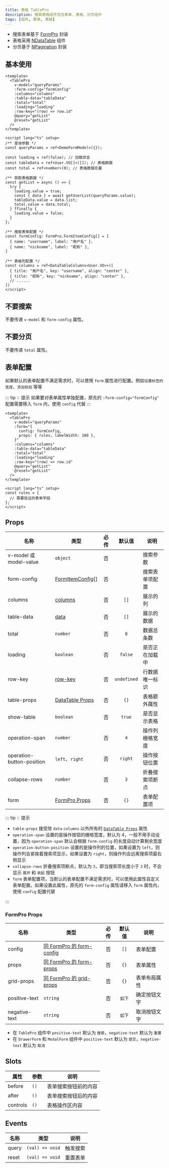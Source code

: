 ```yaml
---
title: 表格 TablePro
description: 搜索表格组件包含表单、表格、分页组件
tags: [组件, 表单, 表格]
---
```


- 搜索表单基于 [FormPro](/components/form-pro) 封装
- 表格采用 [NDataTable](https://www.naiveui.com/zh-CN/os-theme/components/data-table) 组件
- 分页基于 [NPagination](https://www.naiveui.com/zh-CN/os-theme/components/pagination) 封装

## 基本使用

```vue [vue]
<template>
  <TablePro
    v-model="queryParams"
    :form-config="formConfig"
    :columns="columns"
    :table-data="tableData"
    :total="total"
    :loading="loading"
    :row-key="(row) => row.id"
    @query="getList"
    @reset="getList"
  />
</template>

<script lang="ts" setup>
/** 查询参数 */
const queryParams = ref<DemoFormModel>({});

const loading = ref(false); // 加载状态
const tableData = ref<User.VO[]>([]); // 表格数据
const total = ref<number>(0); // 表格数据总量

/** 获取表格数据 */
const getList = async () => {
  try {
    loading.value = true;
    const { data } = await getUserList(queryParams.value);
    tableData.value = data.list;
    total.value = data.total;
  } ffinally {
    loading.value = false;
  }
};

/** 搜索表单配置 */
const formConfig: FormPro.FormItemConfig[] = [
  { name: "username", label: "用户名" },
  { name: "nickname", label: "昵称" },
]

/** 表格列配置 */
const columns = ref<DataTableColumns<User.VO>>([
  { title: "用户名", key: "username", align: "center" },
  { title: "昵称", key: "nickname", align: "center" },
  // ......
])
</script>
```

## 不要搜索

不要传递 `v-model` 和 `form-config` 属性。

## 不要分页

不要传递 `total` 属性。

## 表单配置

如果默认的表单配置不满足需求时，可以使用 `form` 属性进行配置。例如`设置标签的宽度`、`添加校验` 等等

::: tip 💡 提示
如果要对表单属性单独配置，原先的 `:form-config="formConfig"` 配置需要移入 `form` 内，使用 `config` 代替
:::

```vue [vue]
<template>
  <TablePro
    v-model="queryParams"
    :form="{
      config: formConfig,
      props: { rules, labelWidth: 100 },
    }"
    :columns="columns"
    :table-data="tableData"
    :total="total"
    :loading="loading"
    :row-key="(row) => row.id"
    @query="getList"
    @reset="getList"
  />
</template>

<script lang="ts" setup>
const rules = {
  // 需要验证的表单字段
};
</script>
```

## Props

| 名称 | 类型 | 必传 | 默认值 | 说明 |
| --- | --- | :--: | :--: | --- |
| v-model 或 model-value | `object` | 否 | | 搜索参数 |
| form-config | [FormItemConfig[]](/components/form-pro#formitemconfig) | 否 | | 搜索表单项配置 |
| columns | [columns](https://www.naiveui.com/zh-CN/os-theme/components/data-table#DataTable-Props) | 否 | `[]` | 展示的列 |
| table-data | [data](https://www.naiveui.com/zh-CN/os-theme/components/data-table#DataTable-Props) | 否 | `[]` | 展示的数据 |
| total | `number` | 否 | `0` | 数据总条数 |
| loading | `boolean` | 否 | `false` | 是否正在加载中 |
| row-key | [row-key](https://www.naiveui.com/zh-CN/os-theme/components/data-table#DataTable-Props) | 否 | `undefined` | 行数据唯一标识 |
| table-props | [DataTable Props](https://www.naiveui.com/zh-CN/os-theme/components/data-table#DataTable-Props) | 否 | `{}` | 表格额外属性 |
| show-table | `boolean` | 否 | `true` | 是否显示表格 |
| operation-span | `number` | 否 | `4` | 操作列栅格宽度 |
| operation-button-position | `left`、`right` | 否 | `right` | 操作按钮位置 |
| collapse-rows | `number` | 否 | `3` | 折叠搜索项断点 |
| form | [FormPro Props](/components/table-pro#formpro-props) | 否 | `{}` | 表单配置项 |

::: tip 💡 提示

- `table-props` 接受除 `data` `columns` 以外所有的 [`DataTable Props`](https://www.naiveui.com/zh-CN/os-theme/components/data-table#DataTable-Props) 属性
- `operation-span` 设置的是操作按钮的栅格宽度，默认为 4，一般不用手动设置，因为 `operation-span` 默认会根据 `form-config` 的长度自动计算剩余宽度
- `operation-button-position` 设置的是操作列的位置，如果设置为 `left`，则操作列会紧挨着搜索项显示，如果设置为 `right`，则操作列会远离搜索项最右侧显示
- `collapse-rows` 折叠搜索项断点，默认为 `3`，即当搜索项长度小于 `3` 时，不会显示 `展开` 和 `收起` 按钮
- `form` 表单配置项，当默认的表单配置不满足需求时，可以使用此属性自定义表单配置。如果设置此属性，原先的 `form-config` 属性请移入 `form` 属性内，使用 `config` 配置代替

:::

### FormPro Props

| 名称 | 类型 | 必传 | 默认值 | 说明 |
| --- | --- | :--: | :--: | --- |
| config | [同 FormPro 的 form-config](/components/form-pro#formitemconfig) | 否 | `[]` | 表单配置 |
| props | [同 FormPro 的 form-props](/components/form-pro#props)  | 否 | `{}` | 表单属性 |
| grid-props | [同 FormPro 的 grid-props](/components/form-pro#props) | 否 | `{}` | 表单布局属性 |
| positive-text | `string` | 否 | `如下` | 确定按钮文字 |
| negative-text | `string` | 否 | `如下` | 取消按钮文字 |

- 在 `TablePro` 组件中 `positive-text` 默认为 `搜索`，`negative-text` 默认为 `重置`
- 在 `DrawerForm` 和 `ModalForm` 组件中 `positive-text` 默认为 `提交`，`negative-text` 默认为 `取消`


## Slots

| 属性 | 参数 | 说明 |
| --- | --- | --- |
| before | `()` | 表单搜索按钮前的内容 |
| after | `()` | 表单搜索按钮后的内容 |
| controls | `()` | 表格操作区内容 |

## Events

| 名称 | 类型 | 说明 |
| --- | --- | --- |
| query | `(val) => void` | 触发搜索 |
| reset | `(val) => void` | 重置表单 |
